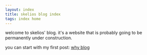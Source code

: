 ```yaml
---
layout: index
title: skelios blog index
tags: index home
---
```


welcome to skelios' blog. it's a website that is probably going to be permanently under construction.

you can start with my first post: [why blog](./why-blog)